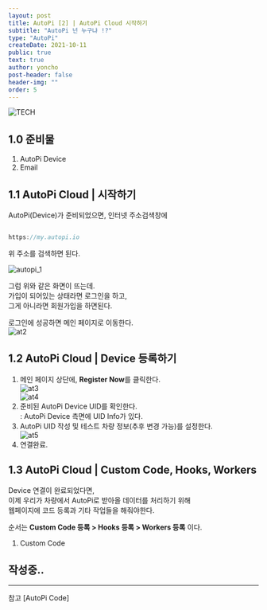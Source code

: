 ```yaml
---
layout: post
title: AutoPi [2] | AutoPi Cloud 시작하기
subtitle: "AutoPi 넌 누구냐 !?"
type: "AutoPi"
createDate: 2021-10-11
public: true
text: true
author: yoncho
post-header: false
header-img: ""
order: 5
---
```


![TECH](https://user-images.githubusercontent.com/44021629/136679844-86de74a6-106c-4914-85d5-551815655837.PNG)  

## 1.0 준비물  
1. AutoPi Device
2. Email


## 1.1 AutoPi Cloud | 시작하기
AutoPi(Device)가 준비되었으면, 인터넷 주소검색창에  

```js

https://my.autopi.io

```

위 주소를 검색하면 된다.  

![autopi_1](https://user-images.githubusercontent.com/44021629/137316820-cd9c44a1-c5dd-42e2-b3e5-624221d311fd.PNG)  

그럼 위와 같은 화면이 뜨는데.  
가입이 되어있는 상태라면 로그인을 하고,  
그게 아니라면 회원가입을 하면된다.  

  
로그인에 성공하면 메인 페이지로 이동한다.  
![at2](https://user-images.githubusercontent.com/44021629/137316823-4dc2b754-f858-4aa9-a9d7-d262c77ef015.PNG)  


## 1.2 AutoPi Cloud | Device 등록하기
1. 메인 페이지 상단에, **Register Now**를 클릭한다.  
![at3](https://user-images.githubusercontent.com/44021629/137319557-2b5bdddc-4bf8-4476-a8ea-060175e4ae30.png)  
![at4](https://user-images.githubusercontent.com/44021629/137319561-0c788171-af02-4da6-9b51-01e98b63be2b.PNG)  
2. 준비된 AutoPi Device UID를 확인한다.    
: AutoPi Device 측면에 UID Info가 있다.  
3. AutoPi UID 작성 및 테스트 차량 정보(추후 변경 가능)를 설정한다.  
![at5](https://user-images.githubusercontent.com/44021629/137319582-069957bf-8d98-4629-8d1b-f52bfc437a81.PNG)
4. 연결완료.  

## 1.3 AutoPi Cloud | Custom Code, Hooks, Workers  
Device 연결이 완료되었다면,  
이제 우리가 차량에서 AutoPi로 받아올 데이터를 처리하기 위해  
웹페이지에 코드 등록과 기타 작업들을 해줘야한다.  

순서는 **Custom Code 등록 > Hooks 등록 > Workers 등록** 이다.   
1. Custom Code  

## 작성중..




<hr>
참고   
[AutoPi Code]  
  